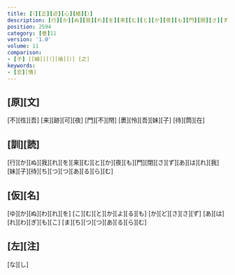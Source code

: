 ```yaml
---
title: [（][正][述][心][緒][）]
description: [行][か][ぬ][我][れ][を][来][む][と][か][夜][も][門][閉][さ][ず][あ][は][れ][我][妹][子][待][ち][つ][つ][あ][る][ら][む]
position: 2594
category: [巻]11
version: '1.0'
volume: 11
comparison:
- [子] [[細]][（][塙][）] [之]
keywords:
- [恋][情]
---
```


## [原][文]

[不][徃][吾] [来][跡][可][夜] [門][不][閇] [褁][怜][吾][妹][子] [待][筒][在]

## [訓][読]

[行][か][ぬ][我][れ][を][来][む][と][か][夜][も][門][閉][さ][ず][あ][は][れ][我][妹][子][待][ち][つ][つ][あ][る][ら][む]

## [仮][名]

[ゆ][か][ぬ][わ][れ][を] [こ][む][と][か][よ][る][も] [か][ど][さ][さ][ず] [あ][は][れ][わ][ぎ][も][こ] [ま][ち][つ][つ][あ][る][ら][む]

## [左][注]

[な][し]
